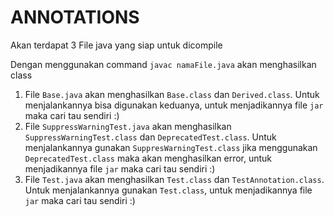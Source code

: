 # ANNOTATIONS

Akan terdapat 3 File java yang siap untuk dicompile

Dengan menggunakan command `javac namaFile.java` akan menghasilkan class

1. File `Base.java` akan menghasilkan `Base.class` dan `Derived.class`. Untuk menjalankannya bisa digunakan keduanya, untuk menjadikannya file `jar` maka cari tau sendiri :)
2. File `SuppressWarningTest.java` akan menghasilkan `SuppressWarningTest.class` dan `DeprecatedTest.class`. Untuk menjalankannya gunakan `SuppresWarningTest.class` jika menggunakan `DeprecatedTest.class` maka akan menghasilkan error, untuk menjadikannya file `jar` maka cari tau sendiri :)
3. File  `Test.java` akan menghasilkan `Test.class` dan `TestAnnotation.class`. Untuk menjalankannya gunakan `Test.class`, untuk menjadikannya file `jar` maka cari tau sendiri :)
